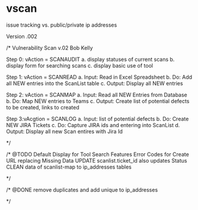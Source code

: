 # vscan
issue tracking vs. public/private ip addresses

Version .002


/* Vulnerability Scan v.02
Bob Kelly


Step 0: vAction = SCANAUDIT
	a. display statuses of current scans
	b. display form for searching scans
	c. display basic use of tool


Step 1: vAction = SCANREAD
	a. Input: Read in Excel Spreadsheet
	b. Do: Add all NEW entries into the ScanList table
	c. Output: Display all NEW entries

Step 2: vAction = SCANMAP
	a. Input: Read all NEW Entries from Database
	b. Do: Map NEW entries to Teams
	c. Output: Create list of potential defects to be created, links to created

Step 3:vAcgtion = SCANLOG
	a. Input: list of potential defects
	b. Do: Create NEW JIRA Tickets
	c. Do: Capture JIRA ids and entering into ScanList
	d. Output: Display all new Scan entires with Jira Id

*/

/*
@TODO
	Default Display for Tool
	Search Features
	Error Codes for Create URL replacing Missing Data
	UPDATE scanlist.ticket_id also updates Status
	CLEAN data of scanlist-map to ip_addresses tables

*/

/*
@DONE
	remove duplicates and add unique to ip_addresses

*/
